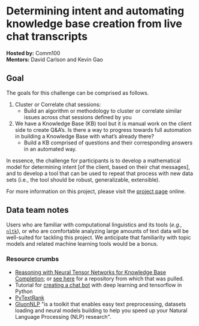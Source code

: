 # Determining intent and automating knowledge base creation from live chat transcripts

**Hosted by:** Comm100  
**Mentors:** David Carlson and Kevin Gao

## Goal

The goals for this challenge can be comprised as follows. 
1. Cluster or Correlate chat sessions:
    * Build an algorithm or methodology to cluster or correlate similar issues
      across chat sessions defined by you
2. We have a Knowledge Base (KB) tool but it is manual work on the client side
   to create Q&A’s. Is there a way to progress towards full automation in
   building a Knowledge Base with what’s already there?
    * Build a KB comprised of questions and their corresponding answers in an
      automated way.

In essence, the challenge for participants is to develop a mathematical model
for determining intent [of the client, based on their chat messages], and to
develop a tool that can be used to repeat that process with new data sets (i.e.,
the tool should be robust, generalizable, extensible).


For more information on this project, please visit the
[project page](http://workshop.bcdata.ca/2018/project/project-4/) online.


## Data team notes

Users who are familiar with computational linguistics and its tools (*e.g.,*
[`nltk`](https://www.nltk.org/)), or who are comfortable analyzing large amounts
of text data will be well-suited for tackling this project. We anticipate that
familiarity with topic models and related machine learning tools would be a
bonus.


### Resource crumbs

* [Reasoning with Neural Tensor Networks for Knowledge Base Completion](https://nlp.stanford.edu/pubs/SocherChenManningNg_NIPS2013.pdf); or [see here](https://github.com/GauravBh1010tt/DeepLearn?utm_source=mybridge&utm_medium=blog&utm_campaign=read_more) for a repository from which that was pulled. 
* Tutorial for
  [creating a chat bot](https://www.youtube.com/watch?v=dvOnYLDg8_Y) with deep
  learning and tensorflow in Python
* [PyTextRank](https://medium.com/@aneesha/beyond-bag-of-words-using-pytextrank-to-find-phrases-and-summarize-text-f736fa3773c5)
* [GluonNLP](https://github.com/dmlc/gluon-nlp?utm_source=mybridge&utm_medium=blog&utm_campaign=read_more) "is a toolkit that enables easy text preprocessing, datasets loading and neural models building to help you speed up your Natural Language Processing (NLP) research". 
